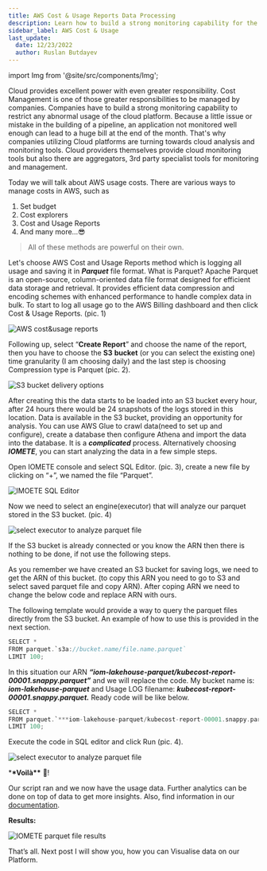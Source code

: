 ```yaml
---
title: AWS Cost & Usage Reports Data Processing
description: Learn how to build a strong monitoring capability for the usage of the cloud platform for the best cost management for data processing.
sidebar_label: AWS Cost & Usage
last_update:
  date: 12/23/2022
  author: Ruslan Butdayev
---
```


import Img from '@site/src/components/Img';

Cloud provides excellent power with even greater responsibility. Cost Management is one of those greater responsibilities to be managed by companies. Companies have to build a strong monitoring capability to restrict any abnormal usage of the cloud platform. Because a little issue or mistake in the building of a pipeline, an application not monitored well enough can lead to a huge bill at the end of the month. That's why companies utilizing Cloud platforms are turning towards cloud analysis and monitoring tools. Cloud providers themselves provide cloud monitoring tools but also there are aggregators, 3rd party specialist tools for monitoring and management.

Today we will talk about AWS usage costs. There are various ways to manage costs in AWS, such as

1. Set budget
2. Cost explorers
3. Cost and Usage Reports
4. And many more…😎

> All of these methods are powerful on their own.

Let's choose AWS Cost and Usage Reports method which is logging all usage and saving it in **_Parquet_** file format. What is Parquet? Apache Parquet is an open-source, column-oriented data file format designed for efficient data storage and retrieval. It provides efficient data compression and encoding schemes with enhanced performance to handle complex data in bulk.
To start to log all usage go to the AWS Billing dashboard and then click Cost & Usage Reports. (pic. 1)

<!-- ![AWS cost&usage reports](/img/guides/aws-cost-usage/aws-cost-usage-reports.png) -->

<Img src="/img/guides/aws-cost-usage/aws-cost-usage-reports.png" alt="AWS cost&usage reports"/>

Following up, select “**Create Report**” and choose the name of the report, then you have to choose the **S3** **bucket** (or you can select the existing one) time granularity (I am choosing daily) and the last step is choosing Compression type is Parquet (pic. 2).

<!-- ![S3 bucket delivery options](/img/guides/aws-cost-usage/s3-bucket-delivery-options.png) -->

<Img src="/img/guides/aws-cost-usage/s3-bucket-delivery-options.png" alt="S3 bucket delivery options"/>

After creating this the data starts to be loaded into an S3 bucket every hour, after 24 hours there would be 24 snapshots of the logs stored in this location.
Data is available in the S3 bucket, providing an opportunity for analysis. You can use AWS Glue to crawl data(need to set up and configure), create a database then configure Athena and import the data into the database. It is a **_complicated_** process. Alternatively choosing **_IOMETE_**, you can start analyzing the data in a few simple steps.

Open IOMETE console and select SQL Editor. (pic. 3), create a new file by clicking on “+”, we named the file “Parquet”.

<!-- ![Screenshot 2022-12-09 at 02.36.32.png](AWS%20Cost%20&%20Usage%20Reports%20Data%20Processing%2041222eb656c243398b7f0a748b9ed0b2/Screenshot_2022-12-09_at_02.36.32.png) -->

<Img src="/img/guides/aws-cost-usage/iomete-sql-editor.png" alt="IMOETE SQL Editor"/>

Now we need to select an engine(executor) that will analyze our parquet stored in the S3 bucket. (pic. 4)

<!-- ![Screenshot 2022-12-09 at 02.37.35.png](static/img/guides/aws-cost-usage/select-ececutor-to-analyze-parquet.png) -->

<Img src="/img/guides/aws-cost-usage/select-ececutor-to-analyze-parquet.png" alt="select executor to analyze parquet file"/>

If the S3 bucket is already connected or you know the ARN then there is nothing to be done, if not use the following steps.

As you remember we have created an S3 bucket for saving logs, we need to get the ARN of this bucket. (to copy this ARN you need to go to S3 and select saved parquet file and copy ARN). After coping ARN we need to change the below code and replace ARN with ours.

The following template would provide a way to query the parquet files directly from the S3 bucket. An example of how to use this is provided in the next section.

```rust
SELECT *
FROM parquet.`s3a://bucket.name/file.name.parquet`
LIMIT 100;
```

In this situation our ARN **_“iom-lakehouse-parquet/kubecost-report-00001.snappy.parquet”_** and we will replace the code. My bucket name is: **_iom-lakehouse-parquet_** and Usage LOG filename: **_kubecost-report-00001.snappy.parquet._** Ready code will be like below.

```rust
SELECT *
FROM parquet.`***iom-lakehouse-parquet/kubecost-report-00001.snappy.parquet***`
LIMIT 100;
```

Execute the code in SQL editor and click Run (pic. 4).

<!-- ![Screenshot 2022-12-09 at 02.40.32.png](static/img/guides/aws-cost-usage/run-sql-editor.png) -->

<Img src="/img/guides/aws-cost-usage/select-ececutor-to-analyze-parquet.png" alt="select executor to analyze parquet file"/>

\***\*Voilà\*\*** 🥳!

Our script ran and we now have the usage data. Further analytics can be done on top of data to get more insights. Also, find information in our [documentation](/docs/).

**Results:**

<Img src="/img/guides/aws-cost-usage/parquet-files-iomete.png" alt="IOMETE parquet file results"/>

<!-- ![IOMETE parquet file results](/img/guides/aws-cost-usage/parquet-files-iomete.png) -->

That’s all.
Next post I will show you, how you can Visualise data on our Platform.
